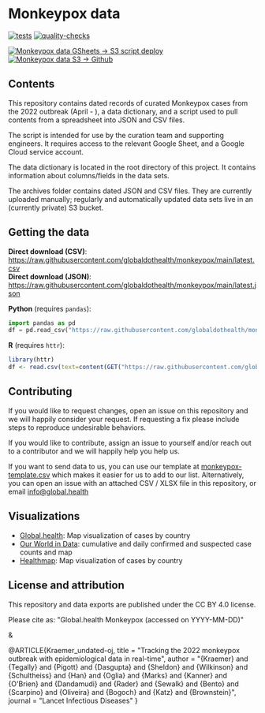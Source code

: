 # Monkeypox data

[![tests](https://github.com/globaldothealth/monkeypox/actions/workflows/tests.yml/badge.svg)](https://github.com/globaldothealth/monkeypox/actions/workflows/tests.yml) [![quality-checks](https://github.com/globaldothealth/monkeypox/actions/workflows/qc.yml/badge.svg)](https://github.com/globaldothealth/monkeypox/actions/workflows/qc.yml)

[![Monkeypox data GSheets -> S3 script deploy](https://github.com/globaldothealth/monkeypox/actions/workflows/data-script-deploy.yaml/badge.svg)](https://github.com/globaldothealth/monkeypox/actions/workflows/data-script-deploy.yaml) [![Monkeypox data S3 -> Github](https://github.com/globaldothealth/monkeypox/actions/workflows/data-transfer_S3-%3EGithub.yaml/badge.svg)](https://github.com/globaldothealth/monkeypox/actions/workflows/data-transfer_S3-%3EGithub.yaml)
## Contents

This repository contains dated records of curated Monkeypox cases from the 2022 outbreak (April - ), a data dictionary, and a script used to pull contents from a spreadsheet into JSON and CSV files.

The script is intended for use by the curation team and supporting engineers. It requires access to the relevant Google Sheet, and a Google Cloud service account.

The data dictionary is located in the root directory of this project. It contains information about columns/fields in the data sets.

The archives folder contains dated JSON and CSV files. They are currently uploaded manually; regularly and automatically updated data sets live in an (currently private) S3 bucket.

## Getting the data

**Direct download (CSV)**: https://raw.githubusercontent.com/globaldothealth/monkeypox/main/latest.csv  
**Direct download (JSON)**: https://raw.githubusercontent.com/globaldothealth/monkeypox/main/latest.json

**Python** (requires `pandas`):
```python
import pandas as pd
df = pd.read_csv("https://raw.githubusercontent.com/globaldothealth/monkeypox/main/latest.csv")
```

**R** (requires `httr`):
```r
library(httr)
df <- read.csv(text=content(GET("https://raw.githubusercontent.com/globaldothealth/monkeypox/main/latest.csv")))
```

## Contributing

If you would like to request changes, open an issue on this repository and we will happily consider your request. 
If requesting a fix please include steps to reproduce undesirable behaviors.

If you would like to contribute, assign an issue to yourself and/or reach out to a contributor and we will happily help you help us.

If you want to send data to us, you can use our template at [monkeypox-template.csv](monkeypox-template.csv) which makes
it easier for us to add to our list. Alternatively, you can open an issue with an attached CSV / XLSX file in this repository,
or email info@global.health

## Visualizations

* [Global.health](https://map.monkeypox.global.health/country): Map visualization of cases by country
* [Our World in Data](https://ourworldindata.org/monkeypox): cumulative and daily confirmed and suspected case counts and map
* [Healthmap](https://monkeypox.healthmap.org): Map visualization of cases by country

## License and attribution

This repository and data exports are published under the CC BY 4.0 license.

Please cite as: "Global.health Monkeypox (accessed on YYYY-MM-DD)" 

& 

@ARTICLE{Kraemer_undated-oj,
  title   = "Tracking the 2022 monkeypox outbreak with epidemiological data in
             real-time",
  author  = "{Kraemer} and {Tegally} and {Pigott} and {Dasgupta} and {Sheldon}
             and {Wilkinson} and {Schultheiss} and {Han} and {Oglia} and
             {Marks} and {Kanner} and {O'Brien} and {Dandamudi} and {Rader} and
             {Sewalk} and {Bento} and {Scarpino} and {Oliveira} and {Bogoch}
             and {Katz} and {Brownstein}",
  journal = "Lancet Infectious Diseases"
}
